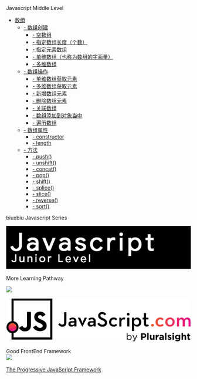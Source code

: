 <!-- <img class="logo" src="img/logo.png" /> -->

<div class="sideBarTitle">Javascript Middle Level</div>


* [数组 ](base/#Javascript)
    * [- 数组创建](base/#数组创建)
        * [- 空数组](base/#空数组)
        * [- 指定数组长度（个数）](base/#指定数组长度（个数）)
        * [- 指定元素数组](base/#指定元素数组)
        * [- 单维数组（也称为数组的字面量）](base/#单维数组（也称为数组的字面量）)
        * [- 多维数组](base/#多维数组)
    * [- 数组操作](base/#数组操作)
        * [- 单维数组获取元素](base/#单维数组获取元素)
        * [- 多维数组获取元素](base/#多维数组获取元素)
        * [- 新增数组元素](base/#新增数组元素)
        * [- 删除数组元素](base/#删除数组元素)
        * [- 关联数组](base/#关联数组)
        * [- 数组添加到对象当中](base/#数组添加到对象当中)
        * [- 遍历数组](base/#遍历数组)
    * [- 数组属性](base/#数组属性)
        * [- constructor](base/#constructor)
        * [- length](base/#length)
    * [- 方法](base/#方法)
        * [- push()](base/#push)
        * [- unshift()](base/#unshift)
        * [- concat()](base/#concat)
        * [- pop()](base/#pop)
        * [- shift()](base/#shift)
        * [- splice()](base/#splice)
        * [- slice()](base/#slice)
        * [- reverse()](base/#reverse)
        * [- sort()](base/#sort)



<div class="MoreWay">biuxbiu Javascript Series</div>

<a class="developerLogo" href="http://javascript-junior.biuxbiu.design/" target="_blank"><img src="img/javascript-junior-level.png"></a>

<div class="MoreWay">More Learning Pathway</div>

<a class="developerLogo" href="https://developer.mozilla.org/zh-CN/docs/Web/JavaScript" target="_blank"><img src="https://developer.mozilla.org/static/img/web-docs-sprite.22a6a085cf14.svg"></a>


<a class="developerLogo" href="https://www.javascript.com/" target="_blank"><img src="img/js-logo.png"></a>


<div class="MoreWay">Good FrontEnd Framework</div>

<a class="vueLogo" href="https://cn.vuejs.org/" target="_blank">
<img src="https://cn.vuejs.org/images/logo.png">
<p>The Progressive JavaScript Framework</p>
</a>